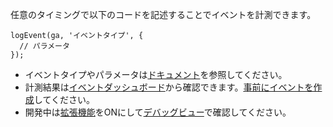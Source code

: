 任意のタイミングで以下のコードを記述することでイベントを計測できます。

```tsx
logEvent(ga, 'イベントタイプ', {
  // パラメータ
});
```

- イベントタイプやパラメータは[ドキュメント](https://support.google.com/firebase/answer/9267735?hl=ja&ref_topic=6317484)を参照してください。
- 計測結果は[イベントダッシュボード](https://console.firebase.google.com/project/_/analytics/events?hl=ja)から確認できます。[事前にイベントを作成](https://www.data-be.at/magazine/ga4-events/)してください。
- 開発中は[拡張機能](https://chrome.google.com/webstore/detail/google-analytics-debugger/jnkmfdileelhofjcijamephohjechhna?hl=ja)をONにして[デバッグビュー](https://console.firebase.google.com/project/_/analytics/debugview?hl=ja)で確認してください。